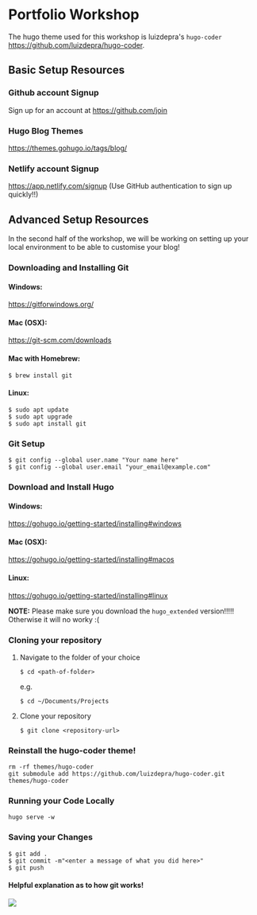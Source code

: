 # Portfolio Workshop

The hugo theme used for this workshop is luizdepra's `hugo-coder` https://github.com/luizdepra/hugo-coder.

## Basic Setup Resources

### Github account Signup 
Sign up for an account at https://github.com/join

### Hugo Blog Themes
https://themes.gohugo.io/tags/blog/

### Netlify account Signup
https://app.netlify.com/signup (Use GitHub authentication to sign up quickly!!)

## Advanced Setup Resources
In the second half of the workshop, we will be working on setting up your local environment to be able to customise your blog!

### Downloading and Installing Git
#### Windows:
https://gitforwindows.org/
#### Mac (OSX):
https://git-scm.com/downloads
#### Mac with Homebrew:
```
$ brew install git
```
#### Linux:
```
$ sudo apt update
$ sudo apt upgrade
$ sudo apt install git
```

### Git Setup
```
$ git config --global user.name "Your name here"
$ git config --global user.email "your_email@example.com"
```

### Download and Install Hugo
#### Windows:
https://gohugo.io/getting-started/installing#windows
#### Mac (OSX):
https://gohugo.io/getting-started/installing#macos
#### Linux:
https://gohugo.io/getting-started/installing#linux

**NOTE:** Please make sure you download the `hugo_extended` version!!!!! Otherwise it will no worky :(

### Cloning your repository
1. Navigate to the folder of your choice
    ```
    $ cd <path-of-folder>
    ```
    e.g.
    ```
    $ cd ~/Documents/Projects
    ```
2. Clone your repository
    ```
    $ git clone <repository-url>
    ```
    
### Reinstall the hugo-coder theme!
```
rm -rf themes/hugo-coder
git submodule add https://github.com/luizdepra/hugo-coder.git themes/hugo-coder
```

### Running your Code Locally
```
hugo serve -w
```

### Saving your Changes
```
$ git add .
$ git commit -m"<enter a message of what you did here>"
$ git push
```
#### Helpful explanation as to how git works!
![](static/images/git_explanation.gif)

